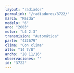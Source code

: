 ```yaml
---
layout: "radiador"
permalink: "/radiadores/3722/"
marca: "Mazda"
modelo: "6"
ano: "2003"
motor: "L4 2.3"
transmision: "Automática"
parte: "432679"
clima: "Con clima"
alto: "14 7/8"
ancho: "28 11/16"
observaciones: ""
id: "3722"
---
```


